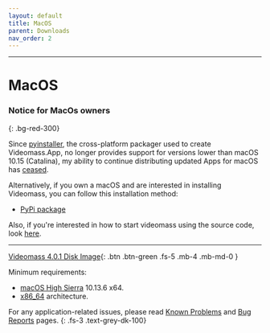 ```yaml
---
layout: default
title: MacOS
parent: Downloads
nav_order: 2
---
```


---

# MacOS

### Notice for MacOs owners
{: .bg-red-300}


Since [pyinstaller](https://github.com/pyinstaller/pyinstaller), 
the cross-platform packager used to create Videomass.App, no 
longer provides support for versions lower than macOS 10.15 (Catalina), my ability 
to continue distributing updated Apps for macOS has [ceased](https://github.com/jeanslack/Videomass/issues/165).

Alternatively, if you own a macOS and are interested in installing Videomass, 
you can follow this installation method:

* [PyPi package](Python_Package) 

Also, if you're interested in how to start videomass using the source code, look [here](Source_Code).

---

[Videomass 4.0.1 Disk Image](https://github.com/jeanslack/Videomass/releases/download/v4.0.1/Videomass-v4.0.1-x86_64.dmg){: .btn .btn-green .fs-5 .mb-4 .mb-md-0 }   

Minimum requirements:
- [macOS High Sierra](https://en.wikipedia.org/wiki/MacOS_High_Sierra) 10.13.6 x64.   
- [x86_64](https://en.wikipedia.org/wiki/X86-64) architecture. 


For any application-related issues, please read 
[Known Problems](../../known_problems) and [Bug Reports](../Bugs) pages.
{: .fs-3 .text-grey-dk-100} 
